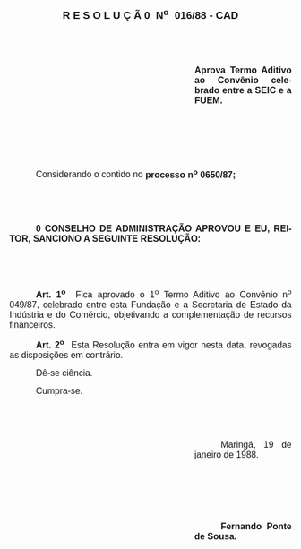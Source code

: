 <body lang=PT-BR style='tab-interval:35.4pt'>

<div class=Section1>

<p class=MsoNormal align=center style='text-align:center'><b style='mso-bidi-font-weight:
normal'><span style='font-size:14.0pt;mso-bidi-font-size:10.0pt;font-family:
Arial'>R E S O L U Ç Ã 0<span style="mso-spacerun: yes">  </span>N<sup>o</sup><span
style="mso-spacerun: yes">  </span>016/88 - CAD<o:p></o:p></span></b></p>

<p class=MsoNormal style='text-align:justify'><span style='font-size:12.0pt;
mso-bidi-font-size:10.0pt;font-family:Arial'><![if !supportEmptyParas]>&nbsp;<![endif]><o:p></o:p></span></p>

<p class=MsoNormal style='text-align:justify'><span style='font-size:12.0pt;
mso-bidi-font-size:10.0pt;font-family:Arial'><![if !supportEmptyParas]>&nbsp;<![endif]><o:p></o:p></span></p>

<p class=MsoNormal style='margin-left:248.1pt;text-align:justify'><b><span
style='font-size:12.0pt;mso-bidi-font-size:10.0pt;font-family:Arial'>Aprova
Termo Aditivo ao Convênio celebrado entre a SEIC e a FUEM.<o:p></o:p></span></b></p>

<p class=MsoNormal style='text-align:justify'><span style='font-size:12.0pt;
mso-bidi-font-size:10.0pt;font-family:Arial'><![if !supportEmptyParas]>&nbsp;<![endif]><o:p></o:p></span></p>

<p class=MsoNormal style='text-align:justify'><span style='font-size:12.0pt;
mso-bidi-font-size:10.0pt;font-family:Arial'><![if !supportEmptyParas]>&nbsp;<![endif]><o:p></o:p></span></p>

<p class=MsoNormal style='text-align:justify'><span style='font-size:12.0pt;
mso-bidi-font-size:10.0pt;font-family:Arial'><![if !supportEmptyParas]>&nbsp;<![endif]><o:p></o:p></span></p>

<p class=MsoNormal style='text-align:justify;text-indent:35.4pt'><span
style='font-size:12.0pt;mso-bidi-font-size:10.0pt;font-family:Arial'>Considerando
o contido no <b>processo n<sup>o</sup> 0650/87;</b><o:p></o:p></span></p>

<p class=MsoNormal style='text-align:justify'><span style='font-size:12.0pt;
mso-bidi-font-size:10.0pt;font-family:Arial'><![if !supportEmptyParas]>&nbsp;<![endif]><o:p></o:p></span></p>

<p class=MsoNormal style='text-align:justify'><span style='font-size:12.0pt;
mso-bidi-font-size:10.0pt;font-family:Arial'><![if !supportEmptyParas]>&nbsp;<![endif]><o:p></o:p></span></p>

<p class=MsoNormal style='text-align:justify;text-indent:35.4pt'><b><span
style='font-size:12.0pt;mso-bidi-font-size:10.0pt;font-family:Arial'>0 CONSELHO
DE ADMINISTRAÇÃO APROVOU E EU, REITOR, SANCIONO A SEGUINTE RESOLUÇÃO:<o:p></o:p></span></b></p>

<p class=MsoNormal style='text-align:justify'><span style='font-size:12.0pt;
mso-bidi-font-size:10.0pt;font-family:Arial'><![if !supportEmptyParas]>&nbsp;<![endif]><o:p></o:p></span></p>

<p class=MsoNormal style='text-align:justify'><span style='font-size:12.0pt;
mso-bidi-font-size:10.0pt;font-family:Arial'><![if !supportEmptyParas]>&nbsp;<![endif]><o:p></o:p></span></p>

<p class=MsoNormal style='text-align:justify;text-indent:35.4pt'><b><span
style='font-size:12.0pt;mso-bidi-font-size:10.0pt;font-family:Arial'>Art. 1<sup>o</sup></span></b><span
style='font-size:12.0pt;mso-bidi-font-size:10.0pt;font-family:Arial'><span
style="mso-spacerun: yes">  </span>Fica aprovado o 1<sup>o</sup> Termo Aditivo
ao Convênio n<sup>o</sup> 049/87, celebrado entre esta Fundação e a Secretaria
de Estado da Indústria e do Comércio, objetivando a complementação de recursos
financeiros.<b style='mso-bidi-font-weight:normal'><o:p></o:p></b></span></p>

<p class=MsoNormal style='text-align:justify;text-indent:35.4pt'><b><span
style='font-size:12.0pt;mso-bidi-font-size:10.0pt;font-family:Arial'>Art. 2<sup>o</sup></span></b><span
style='font-size:12.0pt;mso-bidi-font-size:10.0pt;font-family:Arial'><span
style="mso-spacerun: yes">  </span>Esta Resolução entra em vigor nesta data,
revogadas as disposições em contrário.<o:p></o:p></span></p>

<p class=MsoNormal style='text-align:justify;text-indent:35.4pt'><span
style='font-size:12.0pt;mso-bidi-font-size:10.0pt;font-family:Arial'>Dê-se
ciência.<o:p></o:p></span></p>

<p class=MsoNormal style='text-align:justify;text-indent:35.4pt'><span
style='font-size:12.0pt;mso-bidi-font-size:10.0pt;font-family:Arial'>Cumpra-se.<o:p></o:p></span></p>

<p class=MsoNormal style='text-align:justify'><span style='font-size:12.0pt;
mso-bidi-font-size:10.0pt;font-family:Arial'><![if !supportEmptyParas]>&nbsp;<![endif]><o:p></o:p></span></p>

<p class=MsoNormal style='text-align:justify'><span style='font-size:12.0pt;
mso-bidi-font-size:10.0pt;font-family:Arial'><![if !supportEmptyParas]>&nbsp;<![endif]><o:p></o:p></span></p>

<p class=MsoNormal style='margin-left:247.8pt;text-align:justify;text-indent:
35.4pt'><span style='font-size:12.0pt;mso-bidi-font-size:10.0pt;font-family:
Arial'>Maringá, 19 de janeiro de 1988.<o:p></o:p></span></p>

<p class=MsoNormal style='margin-left:247.8pt;text-align:justify;text-indent:
35.4pt'><span style='font-size:12.0pt;mso-bidi-font-size:10.0pt;font-family:
Arial'><![if !supportEmptyParas]>&nbsp;<![endif]><o:p></o:p></span></p>

<p class=MsoNormal style='margin-left:247.8pt;text-align:justify;text-indent:
35.4pt'><span style='font-size:12.0pt;mso-bidi-font-size:10.0pt;font-family:
Arial'><![if !supportEmptyParas]>&nbsp;<![endif]><o:p></o:p></span></p>

<p class=MsoNormal style='margin-left:247.8pt;text-align:justify;text-indent:
35.4pt'><span style='font-size:12.0pt;mso-bidi-font-size:10.0pt;font-family:
Arial'><![if !supportEmptyParas]>&nbsp;<![endif]><o:p></o:p></span></p>

<p class=MsoNormal style='margin-left:247.8pt;text-align:justify;text-indent:
35.4pt'><b><span style='font-size:12.0pt;mso-bidi-font-size:10.0pt;font-family:
Arial'>Fernando Ponte de Sousa.<o:p></o:p></span></b></p>

</div>

</body>
